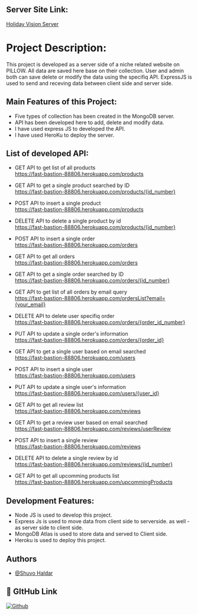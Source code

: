 
## Server Site Link:

 [Holiday Vision Server](https://fast-bastion-88806.herokuapp.com/)



# Project Description:

This project is developed as a server side of a niche related website on PILLOW. All data are saved here base on their collection. User and admin both can save delete or modify the data using the specifiq API. ExpressJS is used to send and receving data between client side and server side.

## Main Features of this Project:
- Five types of collection has been created in the MongoDB server. 
- API has been developed here to add, delete and modify data.
- I have used express JS to developed the API.
- I have used HeroKu to deploy the server. 



## List of developed API:
- GET API to get list of all products\
    https://fast-bastion-88806.herokuapp.com/products
- GET API to get a single product searched by ID \
    https://fast-bastion-88806.herokuapp.com/products/{id_number}
- POST API to insert a single product\
    https://fast-bastion-88806.herokuapp.com/products
- DELETE API to delete a single product by id\
    https://fast-bastion-88806.herokuapp.com/products/{id_number}

- POST API to insert a single order\
    https://fast-bastion-88806.herokuapp.com/orders
- GET API to get all orders\
    https://fast-bastion-88806.herokuapp.com/orders
- GET API to get a single order searched by ID\
    https://fast-bastion-88806.herokuapp.com/orders/{id_number}
- GET API to get list of all orders by email query\
    https://fast-bastion-88806.herokuapp.com/ordersList?email={your_email}
- DELETE API to delete user specifiq order \
    https://fast-bastion-88806.herokuapp.com/orders/{order_id_number}
- PUT API to update a single order's information\
    https://fast-bastion-88806.herokuapp.com/orders/{order_id}

- GET API to get a single user based on email searched \
    https://fast-bastion-88806.herokuapp.com/users
- POST API to insert a single user\
    https://fast-bastion-88806.herokuapp.com/users
- PUT API to update a single user's information\
    https://fast-bastion-88806.herokuapp.com/users/{user_id}

- GET API to get all review list\
    https://fast-bastion-88806.herokuapp.com/reviews
- GET API to get a review user based on email searched \
    https://fast-bastion-88806.herokuapp.com/reviews/userReview
- POST API to insert a single review\
    https://fast-bastion-88806.herokuapp.com/reviews
- DELETE API to delete a single review by id\
    https://fast-bastion-88806.herokuapp.com/reviews/{id_number}
- GET API to get all upcomming products list\
    https://fast-bastion-88806.herokuapp.com/upcommingProducts

## Development Features:
- Node JS is used to develop this project.
- Express Js is used to move data from client side to serverside. as well - as server side to client side.
- MongoDB Atlas is used to store data and served to Client side. 
- Heroku is used to deploy this project. 


## Authors

- [@Shuvo Haldar](https://github.com/shuvo-h)


## 🔗 GItHub Link
[![Github](https://img.shields.io/badge/my_portfolio-000?style=for-the-badge&logo=ko-fi&logoColor=white)](https://github.com/shuvo-h)
